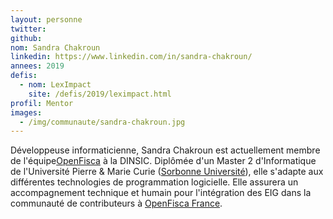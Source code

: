```yaml
---
layout: personne
twitter:
github:
nom: Sandra Chakroun
linkedin: https://www.linkedin.com/in/sandra-chakroun/
annees: 2019
defis:
  - nom: LexImpact
    site: /defis/2019/leximpact.html
profil: Mentor
images:
  - /img/communaute/sandra-chakroun.jpg
---
```


Développeuse informaticienne, Sandra Chakroun est actuellement membre de l'équipe[OpenFisca](https://openfisca.org/fr/) à la DINSIC.
Diplômée d'un Master 2 d'Informatique de l'Université Pierre & Marie Curie ([Sorbonne Université](https://www.sorbonne-universite.fr)),
elle s'adapte aux différentes technologies de programmation logicielle.
Elle assurera un accompagnement technique et humain pour l'intégration des EIG dans
la communauté de contributeurs à [OpenFisca France](https://github.com/openfisca/openfisca-france/graphs/contributors).
